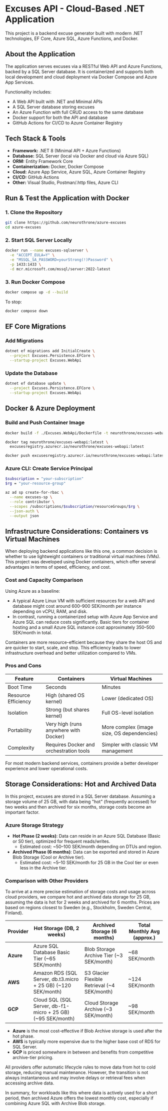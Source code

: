 # Excuses API - Cloud-Based .NET Application

This project is a backend excuse generator built with modern .NET technologies, EF Core, Azure SQL, Azure Functions, and
Docker.

## About the Application

The application serves excuses via a RESTful Web API and Azure Functions, backed by a SQL Server database. It is
containerized and supports both local development and cloud deployment via Docker Compose and Azure App Services.

Functionality includes:

- A Web API built with .NET and Minimal APIs
- A SQL Server database storing excuses
- An Azure Function with full CRUD access to the same database
- Docker support for both the API and database
- GitHub Actions for CI/CD to Azure Container Registry

## Tech Stack & Tools

- **Framework:** .NET 8 (Minimal API + Azure Functions)
- **Database:** SQL Server (local via Docker and cloud via Azure SQL)
- **ORM:** Entity Framework Core
- **Containerization:** Docker, Docker Compose
- **Cloud:** Azure App Service, Azure SQL, Azure Container Registry
- **CI/CD:** GitHub Actions
- **Other:** Visual Studio, Postman/.http files, Azure CLI

## Run & Test the Application with Docker

### 1. Clone the Repository

```bash
git clone https://github.com/neurothrone/azure-excuses
cd azure-excuses
```

### 2. Start SQL Server Locally

```bash
docker run --name excuses-sqlserver \
  -e "ACCEPT_EULA=Y" \
  -e "MSSQL_SA_PASSWORD=yourStrong(!)Password" \
  -p 1433:1433 \
  -d mcr.microsoft.com/mssql/server:2022-latest
```

### 3. Run Docker Compose

```bash
docker compose up -d --build
```

To stop:

```bash
docker compose down
```

## EF Core Migrations

### Add Migrations

```bash
dotnet ef migrations add InitialCreate \
  --project Excuses.Persistence.EFCore \
  --startup-project Excuses.WebApi
```

### Update the Database

```bash
dotnet ef database update \
  --project Excuses.Persistence.EFCore \
  --startup-project Excuses.WebApi
```

## Docker & Azure Deployment

### Build and Push Container Image

```bash
docker build -f ./Excuses.WebApi/Dockerfile -t neurothrone/excuses-webapi .

docker tag neurothrone/excuses-webapi:latest \
  excusesregistry.azurecr.io/neurothrone/excuses-webapi:latest

docker push excusesregistry.azurecr.io/neurothrone/excuses-webapi:latest
```

### Azure CLI: Create Service Principal

```bash
$subscription = "your-subscription"
$rg = "your-resource-group"

az ad sp create-for-rbac \
  --name excuses-sp \
  --role contributor \
  --scopes /subscriptions/$subscription/resourceGroups/$rg \
  --json-auth \
  --output json
```

## Infrastructure Considerations: Containers vs Virtual Machines

When deploying backend applications like this one, a common decision is whether to use lightweight containers or
traditional virtual machines (VMs). This project was developed using Docker containers, which offer several advantages
in terms of speed, efficiency, and cost.

### Cost and Capacity Comparison

Using Azure as a baseline:

- A typical Azure Linux VM with sufficient resources for a web API and database might cost around 600–900 SEK/month per
  instance depending on vCPU, RAM, and disk.
- In contrast, running a containerized setup with Azure App Service and Azure SQL can reduce costs significantly. Basic
  tiers for container hosting and a small Azure SQL instance cost approximately 350–500 SEK/month in total.

Containers are more resource-efficient because they share the host OS and are quicker to start, scale, and stop. This
efficiency leads to lower infrastructure overhead and better utilization compared to VMs.

### Pros and Cons

| Feature             | Containers                              | Virtual Machines                           |
|---------------------|-----------------------------------------|--------------------------------------------|
| Boot Time           | Seconds                                 | Minutes                                    |
| Resource Efficiency | High (shared OS kernel)                 | Lower (dedicated OS)                       |
| Isolation           | Strong (but shares kernel)              | Full OS-level isolation                    |
| Portability         | Very high (runs anywhere with Docker)   | More complex (image size, OS dependencies) |
| Complexity          | Requires Docker and orchestration tools | Simpler with classic VM management         |

For most modern backend services, containers provide a better developer experience and lower operational costs.

## Storage Considerations: Hot and Archived Data

In this project, excuses are stored in a SQL Server database. Assuming a storage volume of 25 GB, with data being
"hot" (frequently accessed) for two weeks and then archived for six months, storage costs become an important factor.

### Azure Storage Strategy

- **Hot Phase (2 weeks)**: Data can reside in an Azure SQL Database (Basic or S0 tier), optimized for frequent
  reads/writes.
    - Estimated cost: ~50–100 SEK/month depending on DTUs and region.
- **Archived Phase (6 months)**: Data can be exported and stored in Azure Blob Storage (Cool or Archive tier).
    - Estimated cost: ~5–10 SEK/month for 25 GB in the Cool tier or even less in the Archive tier.

### Comparison with Other Providers

To arrive at a more precise estimation of storage costs and usage across cloud providers, we compare hot and archived
data storage for 25 GB, assuming the data is hot for 2 weeks and archived for 6 months. Prices are based on regions
closest to Sweden (e.g., Stockholm, Sweden Central, Finland).

| Provider  | Hot Storage (DB, 2 weeks)                                     | Archived Storage (6 months)                  | Total Monthly Avg (approx.) |
|-----------|---------------------------------------------------------------|----------------------------------------------|-----------------------------|
| **Azure** | Azure SQL Database Basic Tier (~65 SEK/month)                 | Blob Storage Archive Tier (~3 SEK/month)     | ~68 SEK/month               |
| **AWS**   | Amazon RDS (SQL Server, db.t3.micro + 25 GB) (~120 SEK/month) | S3 Glacier Flexible Retrieval (~4 SEK/month) | ~124 SEK/month              |
| **GCP**   | Cloud SQL (SQL Server, db-f1-micro + 25 GB) (~95 SEK/month)   | Cloud Storage Archive (~3 SEK/month)         | ~98 SEK/month               |

- **Azure** is the most cost-effective if Blob Archive storage is used after the hot phase.
- **AWS** is typically more expensive due to the higher base cost of RDS for SQL Server.
- **GCP** is priced somewhere in between and benefits from competitive archive-tier pricing.

All providers offer automatic lifecycle rules to move data from hot to cold storage, reducing manual maintenance.
However, the transition is not always instantaneous and may involve delays or retrieval fees when accessing archive
data.

In summary, for workloads like this where data is actively used for a short period, then archived Azure offers the
lowest monthly cost, especially if combining Azure SQL with Archive Blob storage.
